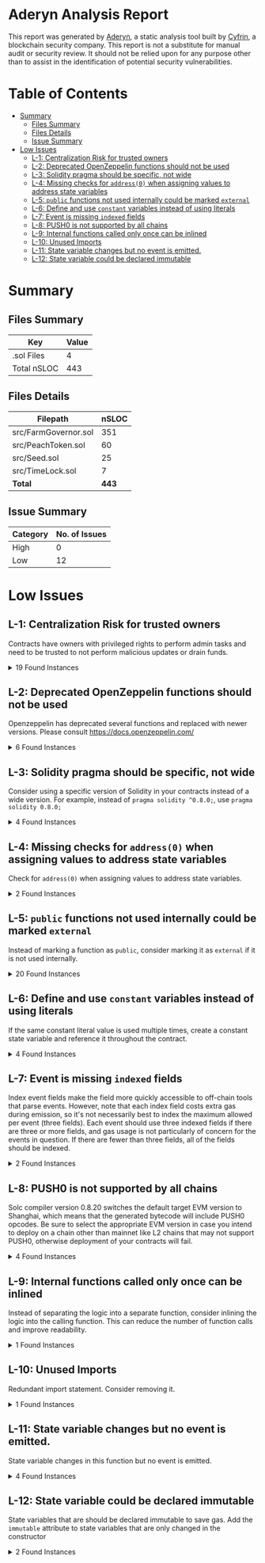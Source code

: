# Aderyn Analysis Report

This report was generated by [Aderyn](https://github.com/Cyfrin/aderyn), a static analysis tool built by [Cyfrin](https://cyfrin.io), a blockchain security company. This report is not a substitute for manual audit or security review. It should not be relied upon for any purpose other than to assist in the identification of potential security vulnerabilities.
# Table of Contents

- [Summary](#summary)
  - [Files Summary](#files-summary)
  - [Files Details](#files-details)
  - [Issue Summary](#issue-summary)
- [Low Issues](#low-issues)
  - [L-1: Centralization Risk for trusted owners](#l-1-centralization-risk-for-trusted-owners)
  - [L-2: Deprecated OpenZeppelin functions should not be used](#l-2-deprecated-openzeppelin-functions-should-not-be-used)
  - [L-3: Solidity pragma should be specific, not wide](#l-3-solidity-pragma-should-be-specific-not-wide)
  - [L-4: Missing checks for `address(0)` when assigning values to address state variables](#l-4-missing-checks-for-address0-when-assigning-values-to-address-state-variables)
  - [L-5: `public` functions not used internally could be marked `external`](#l-5-public-functions-not-used-internally-could-be-marked-external)
  - [L-6: Define and use `constant` variables instead of using literals](#l-6-define-and-use-constant-variables-instead-of-using-literals)
  - [L-7: Event is missing `indexed` fields](#l-7-event-is-missing-indexed-fields)
  - [L-8: PUSH0 is not supported by all chains](#l-8-push0-is-not-supported-by-all-chains)
  - [L-9: Internal functions called only once can be inlined](#l-9-internal-functions-called-only-once-can-be-inlined)
  - [L-10: Unused Imports](#l-10-unused-imports)
  - [L-11: State variable changes but no event is emitted.](#l-11-state-variable-changes-but-no-event-is-emitted)
  - [L-12: State variable could be declared immutable](#l-12-state-variable-could-be-declared-immutable)


# Summary

## Files Summary

| Key | Value |
| --- | --- |
| .sol Files | 4 |
| Total nSLOC | 443 |


## Files Details

| Filepath | nSLOC |
| --- | --- |
| src/FarmGovernor.sol | 351 |
| src/PeachToken.sol | 60 |
| src/Seed.sol | 25 |
| src/TimeLock.sol | 7 |
| **Total** | **443** |


## Issue Summary

| Category | No. of Issues |
| --- | --- |
| High | 0 |
| Low | 12 |


# Low Issues

## L-1: Centralization Risk for trusted owners

Contracts have owners with privileged rights to perform admin tasks and need to be trusted to not perform malicious updates or drain funds.

<details><summary>19 Found Instances</summary>


- Found in src/FarmGovernor.sol [Line: 29](src/FarmGovernor.sol#L29)

	```solidity
	    AccessControl,
	```

- Found in src/FarmGovernor.sol [Line: 246](src/FarmGovernor.sol#L246)

	```solidity
	    ) external onlyRole(GOVERNOR_ROLE) {
	```

- Found in src/FarmGovernor.sol [Line: 256](src/FarmGovernor.sol#L256)

	```solidity
	    ) external onlyRole(GOVERNOR_ROLE) {
	```

- Found in src/FarmGovernor.sol [Line: 266](src/FarmGovernor.sol#L266)

	```solidity
	    ) external onlyRole(REWARD_ROLE) {
	```

- Found in src/FarmGovernor.sol [Line: 341](src/FarmGovernor.sol#L341)

	```solidity
	    ) external onlyRole(GOVERNOR_ROLE) returns (uint256) {
	```

- Found in src/FarmGovernor.sol [Line: 355](src/FarmGovernor.sol#L355)

	```solidity
	    function pause() external onlyRole(GOVERNOR_ROLE) {
	```

- Found in src/FarmGovernor.sol [Line: 362](src/FarmGovernor.sol#L362)

	```solidity
	    function unpause() external onlyRole(GOVERNOR_ROLE) {
	```

- Found in src/FarmGovernor.sol [Line: 372](src/FarmGovernor.sol#L372)

	```solidity
	    ) public onlyRole(GOVERNOR_ROLE) {
	```

- Found in src/FarmGovernor.sol [Line: 387](src/FarmGovernor.sol#L387)

	```solidity
	    ) external onlyRole(GOVERNOR_ROLE) {
	```

- Found in src/FarmGovernor.sol [Line: 477](src/FarmGovernor.sol#L477)

	```solidity
	    ) public onlyRole(DEFAULT_ADMIN_ROLE) {
	```

- Found in src/PeachToken.sol [Line: 14](src/PeachToken.sol#L14)

	```solidity
	contract PeachToken is ERC20, ERC20Permit, ERC20Votes, AccessControl, Pausable {
	```

- Found in src/PeachToken.sol [Line: 33](src/PeachToken.sol#L33)

	```solidity
	    function mint(address to, uint256 amount) public onlyRole(MINTER_ROLE) {
	```

- Found in src/PeachToken.sol [Line: 41](src/PeachToken.sol#L41)

	```solidity
	    function pause() public onlyRole(PAUSER_ROLE) {
	```

- Found in src/PeachToken.sol [Line: 49](src/PeachToken.sol#L49)

	```solidity
	    function unpause() public onlyRole(PAUSER_ROLE) {
	```

- Found in src/PeachToken.sol [Line: 89](src/PeachToken.sol#L89)

	```solidity
	    ) public onlyRole(MINTER_ROLE) {
	```

- Found in src/Seed.sol [Line: 7](src/Seed.sol#L7)

	```solidity
	contract Seed is AccessControl, Pausable {
	```

- Found in src/Seed.sol [Line: 19](src/Seed.sol#L19)

	```solidity
	    function store(uint256 newValue) public onlyRole(STORE_ROLE) whenNotPaused {
	```

- Found in src/Seed.sol [Line: 27](src/Seed.sol#L27)

	```solidity
	    function pause() public onlyRole(PAUSER_ROLE) {
	```

- Found in src/Seed.sol [Line: 31](src/Seed.sol#L31)

	```solidity
	    function unpause() public onlyRole(PAUSER_ROLE) {
	```

</details>



## L-2: Deprecated OpenZeppelin functions should not be used

Openzeppelin has deprecated several functions and replaced with newer versions. Please consult https://docs.openzeppelin.com/

<details><summary>6 Found Instances</summary>


- Found in src/FarmGovernor.sol [Line: 88](src/FarmGovernor.sol#L88)

	```solidity
	        _setupRole(DEFAULT_ADMIN_ROLE, msg.sender);
	```

- Found in src/FarmGovernor.sol [Line: 89](src/FarmGovernor.sol#L89)

	```solidity
	        _setupRole(GOVERNOR_ROLE, msg.sender);
	```

- Found in src/FarmGovernor.sol [Line: 90](src/FarmGovernor.sol#L90)

	```solidity
	        _setupRole(REWARD_ROLE, msg.sender);
	```

- Found in src/PeachToken.sol [Line: 22](src/PeachToken.sol#L22)

	```solidity
	        _setupRole(DEFAULT_ADMIN_ROLE, msg.sender);
	```

- Found in src/PeachToken.sol [Line: 23](src/PeachToken.sol#L23)

	```solidity
	        _setupRole(MINTER_ROLE, msg.sender);
	```

- Found in src/PeachToken.sol [Line: 24](src/PeachToken.sol#L24)

	```solidity
	        _setupRole(PAUSER_ROLE, msg.sender);
	```

</details>



## L-3: Solidity pragma should be specific, not wide

Consider using a specific version of Solidity in your contracts instead of a wide version. For example, instead of `pragma solidity ^0.8.0;`, use `pragma solidity 0.8.0;`

<details><summary>4 Found Instances</summary>


- Found in src/FarmGovernor.sol [Line: 2](src/FarmGovernor.sol#L2)

	```solidity
	pragma solidity ^0.8.19;
	```

- Found in src/PeachToken.sol [Line: 2](src/PeachToken.sol#L2)

	```solidity
	pragma solidity ^0.8.19;
	```

- Found in src/Seed.sol [Line: 2](src/Seed.sol#L2)

	```solidity
	pragma solidity ^0.8.19;
	```

- Found in src/TimeLock.sol [Line: 2](src/TimeLock.sol#L2)

	```solidity
	pragma solidity ^0.8.19;
	```

</details>



## L-4: Missing checks for `address(0)` when assigning values to address state variables

Check for `address(0)` when assigning values to address state variables.

<details><summary>2 Found Instances</summary>


- Found in src/FarmGovernor.sol [Line: 86](src/FarmGovernor.sol#L86)

	```solidity
	        rewardToken = _rewardToken;
	```

- Found in src/FarmGovernor.sol [Line: 87](src/FarmGovernor.sol#L87)

	```solidity
	        _timelock = _timelockController;
	```

</details>



## L-5: `public` functions not used internally could be marked `external`

Instead of marking a function as `public`, consider marking it as `external` if it is not used internally.

<details><summary>20 Found Instances</summary>


- Found in src/FarmGovernor.sol [Line: 100](src/FarmGovernor.sol#L100)

	```solidity
	    function timelock() public view virtual override returns (address) {
	```

- Found in src/FarmGovernor.sol [Line: 106](src/FarmGovernor.sol#L106)

	```solidity
	    function votingDelay()
	```

- Found in src/FarmGovernor.sol [Line: 115](src/FarmGovernor.sol#L115)

	```solidity
	    function votingPeriod()
	```

- Found in src/FarmGovernor.sol [Line: 124](src/FarmGovernor.sol#L124)

	```solidity
	    function quorum(
	```

- Found in src/FarmGovernor.sol [Line: 180](src/FarmGovernor.sol#L180)

	```solidity
	    function proposalThreshold()
	```

- Found in src/FarmGovernor.sol [Line: 218](src/FarmGovernor.sol#L218)

	```solidity
	    function supportsInterface(
	```

- Found in src/FarmGovernor.sol [Line: 311](src/FarmGovernor.sol#L311)

	```solidity
	    function proposeExternalCall(
	```

- Found in src/FarmGovernor.sol [Line: 370](src/FarmGovernor.sol#L370)

	```solidity
	    function setSeedAddress(
	```

- Found in src/FarmGovernor.sol [Line: 406](src/FarmGovernor.sol#L406)

	```solidity
	    function proposeExecutionOnSeed(
	```

- Found in src/FarmGovernor.sol [Line: 453](src/FarmGovernor.sol#L453)

	```solidity
	    function getProposal(
	```

- Found in src/FarmGovernor.sol [Line: 475](src/FarmGovernor.sol#L475)

	```solidity
	    function grantRewardRole(
	```

- Found in src/PeachToken.sol [Line: 33](src/PeachToken.sol#L33)

	```solidity
	    function mint(address to, uint256 amount) public onlyRole(MINTER_ROLE) {
	```

- Found in src/PeachToken.sol [Line: 41](src/PeachToken.sol#L41)

	```solidity
	    function pause() public onlyRole(PAUSER_ROLE) {
	```

- Found in src/PeachToken.sol [Line: 49](src/PeachToken.sol#L49)

	```solidity
	    function unpause() public onlyRole(PAUSER_ROLE) {
	```

- Found in src/PeachToken.sol [Line: 80](src/PeachToken.sol#L80)

	```solidity
	    function supportsInterface(
	```

- Found in src/PeachToken.sol [Line: 86](src/PeachToken.sol#L86)

	```solidity
	    function batchMint(
	```

- Found in src/Seed.sol [Line: 19](src/Seed.sol#L19)

	```solidity
	    function store(uint256 newValue) public onlyRole(STORE_ROLE) whenNotPaused {
	```

- Found in src/Seed.sol [Line: 23](src/Seed.sol#L23)

	```solidity
	    function retrieve() public view returns (uint256) {
	```

- Found in src/Seed.sol [Line: 27](src/Seed.sol#L27)

	```solidity
	    function pause() public onlyRole(PAUSER_ROLE) {
	```

- Found in src/Seed.sol [Line: 31](src/Seed.sol#L31)

	```solidity
	    function unpause() public onlyRole(PAUSER_ROLE) {
	```

</details>



## L-6: Define and use `constant` variables instead of using literals

If the same constant literal value is used multiple times, create a constant state variable and reference it throughout the contract.

<details><summary>4 Found Instances</summary>


- Found in src/FarmGovernor.sol [Line: 81](src/FarmGovernor.sol#L81)

	```solidity
	        GovernorSettings(1, /* 1 block */ 50400, /* 1 week */ 0)
	```

- Found in src/FarmGovernor.sol [Line: 83](src/FarmGovernor.sol#L83)

	```solidity
	        GovernorVotesQuorumFraction(4)
	```

- Found in src/FarmGovernor.sol [Line: 91](src/FarmGovernor.sol#L91)

	```solidity
	        _customVotingPeriod = 50400; // Initial voting period
	```

- Found in src/FarmGovernor.sol [Line: 92](src/FarmGovernor.sol#L92)

	```solidity
	        _quorumNumerator = 4; // Initial quorum fraction
	```

</details>



## L-7: Event is missing `indexed` fields

Index event fields make the field more quickly accessible to off-chain tools that parse events. However, note that each index field costs extra gas during emission, so it's not necessarily best to index the maximum allowed per event (three fields). Each event should use three indexed fields if there are three or more fields, and gas usage is not particularly of concern for the events in question. If there are fewer than three fields, all of the fields should be indexed.

<details><summary>2 Found Instances</summary>


- Found in src/FarmGovernor.sol [Line: 59](src/FarmGovernor.sol#L59)

	```solidity
	    event ProposalCreated(
	```

- Found in src/FarmGovernor.sol [Line: 424](src/FarmGovernor.sol#L424)

	```solidity
	    event ParticipantRewarded(
	```

</details>



## L-8: PUSH0 is not supported by all chains

Solc compiler version 0.8.20 switches the default target EVM version to Shanghai, which means that the generated bytecode will include PUSH0 opcodes. Be sure to select the appropriate EVM version in case you intend to deploy on a chain other than mainnet like L2 chains that may not support PUSH0, otherwise deployment of your contracts will fail.

<details><summary>4 Found Instances</summary>


- Found in src/FarmGovernor.sol [Line: 2](src/FarmGovernor.sol#L2)

	```solidity
	pragma solidity ^0.8.19;
	```

- Found in src/PeachToken.sol [Line: 2](src/PeachToken.sol#L2)

	```solidity
	pragma solidity ^0.8.19;
	```

- Found in src/Seed.sol [Line: 2](src/Seed.sol#L2)

	```solidity
	pragma solidity ^0.8.19;
	```

- Found in src/TimeLock.sol [Line: 2](src/TimeLock.sol#L2)

	```solidity
	pragma solidity ^0.8.19;
	```

</details>



## L-9: Internal functions called only once can be inlined

Instead of separating the logic into a separate function, consider inlining the logic into the calling function. This can reduce the number of function calls and improve readability.

<details><summary>1 Found Instances</summary>


- Found in src/FarmGovernor.sol [Line: 235](src/FarmGovernor.sol#L235)

	```solidity
	    function customCondition() internal pure returns (bool) {
	```

</details>



## L-10: Unused Imports

Redundant import statement. Consider removing it.

<details><summary>1 Found Instances</summary>


- Found in src/FarmGovernor.sol [Line: 14](src/FarmGovernor.sol#L14)

	```solidity
	import {IERC20} from "@openzeppelin/contracts/token/ERC20/IERC20.sol";
	```

</details>



## L-11: State variable changes but no event is emitted.

State variable changes in this function but no event is emitted.

<details><summary>4 Found Instances</summary>


- Found in src/FarmGovernor.sol [Line: 244](src/FarmGovernor.sol#L244)

	```solidity
	    function updateVotingPeriod(
	```

- Found in src/FarmGovernor.sol [Line: 254](src/FarmGovernor.sol#L254)

	```solidity
	    function updateQuorumFraction(
	```

- Found in src/FarmGovernor.sol [Line: 370](src/FarmGovernor.sol#L370)

	```solidity
	    function setSeedAddress(
	```

- Found in src/Seed.sol [Line: 19](src/Seed.sol#L19)

	```solidity
	    function store(uint256 newValue) public onlyRole(STORE_ROLE) whenNotPaused {
	```

</details>



## L-12: State variable could be declared immutable

State variables that are should be declared immutable to save gas. Add the `immutable` attribute to state variables that are only changed in the constructor

<details><summary>2 Found Instances</summary>


- Found in src/FarmGovernor.sol [Line: 32](src/FarmGovernor.sol#L32)

	```solidity
	    PeachToken public rewardToken;
	```

- Found in src/FarmGovernor.sol [Line: 33](src/FarmGovernor.sol#L33)

	```solidity
	    TimeLock private _timelock;
	```

</details>



